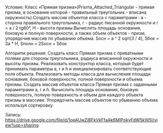 Условие: Класс «Прямая призма»(Prisma_Attached_Triangular - прямая призма, в основание которой - правильный треугольник - вписана окружность).Создать массив объектов класса с параметрами : а - сторона правильного треугольника, г - радиус писанной окружности и r = a / 2 tg60°, Н - высота призмы.Вычислить площадь основания, боковую и полную поверхности, а также объем объектов - призм, упорядочив массив по убыванию объема. Sосн = a ^ 2 sqrt(3 / 4), Sбок = 3a * H, Sполн = 2Sосн + Sбок

Алгоритм решения: Создать класс Прямая призма с приватными полями для стороны треугольника, радиуса вписанной окружности и высоты призмы. Реализовать конструктор класса, который будет принимать параметры a, r и h и инициализировать соответствующие поля объекта. Реализовать методы класса для вычисления площади основания, боковой поверхности, полной поверхности и объема призмы. Создать массив объектов класса Прямая призма с заданными параметрами a, r и h. Вычислить площадь основания, боковую поверхность, полную поверхность и объем для каждого объекта призмы в массиве. Упорядочить массив объектов по убыванию объема используя сортировку.

Запись: https://drive.google.com/file/d/1oeAUwZiBFkVkFfaAk6MIPokyFdW5kW5l/view?usp=sharing
